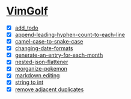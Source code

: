 # [VimGolf](https://www.vimgolf.com/)
- [x] [add_todo](./add_todo)
- [x] [append-leading-hyphen-count-to-each-line](./append-leading-hyphen-count-to-each-line)
- [x] [camel-case-to-snake-case](./camel-case-to-snake-case)
- [x] [changing-date-formats](./changing-date-formats)
- [x] [generate-an-entry-for-each-month](./generate-an-entry-for-each-month)
- [x] [nested-json-flattener](./nested-json-flattener)
- [x] [reorganize-pokemon](./reorganize-pokemon)
- [x] [markdown editing](./markdown-editing)
- [x] [string to int](./string-to-int/)
- [x] [remove adjacent duplicates](./remove-adjacent-duplicates/)
